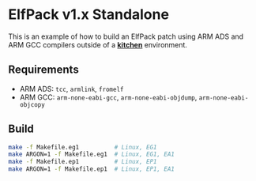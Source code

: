 ElfPack v1.x Standalone
=======================

This is an example of how to build an ElfPack patch using ARM ADS and ARM GCC compilers outside of a **[kitchen](../../../tool/kitchen/)** environment.

## Requirements

* ARM ADS: `tcc`, `armlink`, `fromelf`
* ARM GCC: `arm-none-eabi-gcc`, `arm-none-eabi-objdump`, `arm-none-eabi-objcopy`

## Build

```bash
make -f Makefile.eg1          # Linux, EG1
make ARGON=1 -f Makefile.eg1  # Linux, EG1, EA1
make -f Makefile.ep1          # Linux, EP1
make ARGON=1 -f Makefile.ep1  # Linux, EP1, EA1
```
